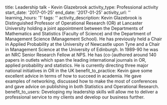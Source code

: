 title: Leadership talk  - Kevin Glazebrook
activity_type: Professional activity
start_date: '2017-01-25'
end_date: '2017-01-25'
activity_url: ''
learning_hours: '1'
tags: ''
activity_description: Kevin Glazebrook is Distinguished Professor of Operational Research
  (OR) at Lancaster University holding a joint appointment between the Departments
  of Mathematics and Statistics (Faculty of Science) and the Department of Management
  Science (Management School). He has previously held a Chair in Applied Probability
  at the University of Newcastle upon Tyne and a Chair in Management Science at the
  University of Edinburgh. In 1989-90 he was an NRC Senior Research Fellow at NPS.
  He has (co-)authored around 140 papers in outlets which span the leading international
  journals in OR, applied probability and statistics. He is currently directing three
  major national initiatives in OR in the UK
benefit_to_practice: Kevin gave some excellent advice in terms of how to succeed in
  academia. He gave examples of networking, discussed how to make the most of conferences
  and gave advice on publishing in both Statistics and Operational Research.
benefit_to_users: Developing my leadership skills will allow me to deliver a professional
  service to my clients and develop our business further.

